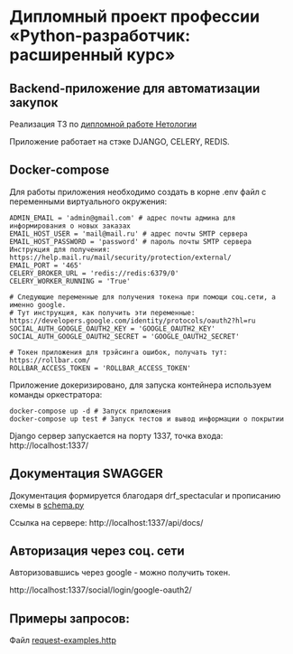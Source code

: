 # Дипломный проект профессии «Python-разработчик: расширенный курс»

## Backend-приложение для автоматизации закупок

Реализация ТЗ по [дипломной работе Нетологии](https://github.com/netology-code/python-final-diplom)

Приложение работает на стэке DJANGO, CELERY, REDIS.

## Docker-compose
Для работы приложения необходимо создать в корне .env файл с переменными виртуального окружения:

```
ADMIN_EMAIL = 'admin@gmail.com' # адрес почты админа для информирования о новых заказах
EMAIL_HOST_USER = 'mail@mail.ru' # адрес почты SMTP сервера
EMAIL_HOST_PASSWORD = 'password' # пароль почты SMTP сервера Инструкция для получения: https://help.mail.ru/mail/security/protection/external/
EMAIL_PORT = '465'
CELERY_BROKER_URL = 'redis://redis:6379/0'
CELERY_WORKER_RUNNING = 'True'

# Следующие переменные для получения токена при помощи соц.сети, а именно google.
# Тут инструкция, как получить эти переменные: https://developers.google.com/identity/protocols/oauth2?hl=ru
SOCIAL_AUTH_GOOGLE_OAUTH2_KEY = 'GOOGLE_OAUTH2_KEY'
SOCIAL_AUTH_GOOGLE_OAUTH2_SECRET = 'GOOGLE_OAUTH2_SECRET'

# Токен приложения для трэйсинга ошибок, получать тут: https://rollbar.com/
ROLLBAR_ACCESS_TOKEN = 'ROLLBAR_ACCESS_TOKEN'
```

Приложение докеризировано, для запуска контейнера используем команды оркестратора:

```
docker-compose up -d # Запуск приложения
docker-compose up test # Запуск тестов и вывод информации о покрытии
```

Django сервер запускается на порту 1337, точка входа:
http://localhost:1337/

## Документация SWAGGER
Документация формируется благодаря drf_spectacular и прописанию схемы в [schema.py](orders/backend/schema.py)

Ссылка на сервере:
http://localhost:1337/api/docs/


## Авторизация через соц. сети
Авторизовавшись через google - можно получить токен.

http://localhost:1337/social/login/google-oauth2/

## Примеры запросов:
Файл [request-examples.http](./request-examples.http)